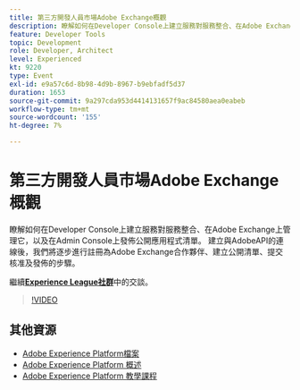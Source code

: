 ```yaml
---
title: 第三方開發人員市場Adobe Exchange概觀
description: 瞭解如何在Developer Console上建立服務對服務整合、在Adobe Exchange上管理它，以及在Admin Console上發佈公開應用程式清單。 建立與AdobeAPI的連線後，我們將逐步進行註冊為Adobe Exchange合作夥伴、建立公開清單、提交核准及發佈的步驟。
feature: Developer Tools
topic: Development
role: Developer, Architect
level: Experienced
kt: 9220
type: Event
exl-id: e9a57c6d-8b98-4d9b-8967-b9ebfadf5d37
duration: 1653
source-git-commit: 9a297cda953d4414131657f9ac84580aea0eabeb
workflow-type: tm+mt
source-wordcount: '155'
ht-degree: 7%

---
```


# 第三方開發人員市場Adobe Exchange概觀

瞭解如何在Developer Console上建立服務對服務整合、在Adobe Exchange上管理它，以及在Admin Console上發佈公開應用程式清單。 建立與AdobeAPI的連線後，我們將逐步進行註冊為Adobe Exchange合作夥伴、建立公開清單、提交核准及發佈的步驟。

繼續&#x200B;**[Experience League社群](https://adobe.ly/3ooiltm)**&#x200B;中的交談。

>[!VIDEO](https://video.tv.adobe.com/v/337841/?quality=12&learn=on&hidetitle=true)

## 其他資源

- [Adobe Experience Platform檔案](https://experienceleague.adobe.com/docs/experience-platform.html?lang=zh-Hant)
- [Adobe Experience Platform 概述](https://experienceleague.adobe.com/docs/experience-platform/landing/home.html?lang=zh-Hant)
- [Adobe Experience Platform 教學課程](https://experienceleague.adobe.com/docs/platform-learn/tutorials/overview.html?lang=zh-Hant)
